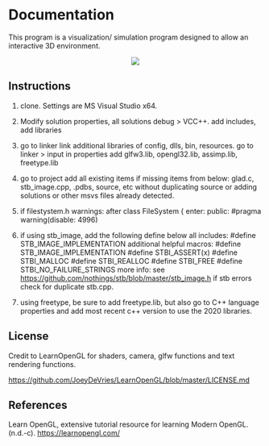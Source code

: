 # Documentation

This program is a visualization/ simulation program designed to allow an interactive 3D environment. 

<p align="center">
  <img width="" height="" src="https://user-images.githubusercontent.com/110789514/209887682-eebc1c47-1d9c-4ed8-b21e-01d5a1e30858.png">
</p>


## Instructions

1. clone. Settings are MS Visual Studio x64. 

2. Modify solution properties, all solutions debug > VCC++.
add includes, add libraries

3. go to linker link additional libraries of config, dlls, bin, resources.
go to linker > input in properties add 
glfw3.lib, opengl32.lib, assimp.lib, freetype.lib

4. go to project add all existing items if missing items from below:
glad.c, stb_image.cpp, .pdbs, source, etc without duplicating source or adding solutions or other msvs files already detected. 

5. if filestystem.h warnings: 
after class FileSystem {
enter:
  public:
  #pragma warning(disable: 4996)

6. if using stb_image, add the following define below all includes: 
#define STB_IMAGE_IMPLEMENTATION
additional helpful macros:
#define STB_IMAGE_IMPLEMENTATION
#define STBI_ASSERT(x)
#define STBI_MALLOC
#define STBI_REALLOC 
#define STBI_FREE
#define STBI_NO_FAILURE_STRINGS
more info: see https://github.com/nothings/stb/blob/master/stb_image.h
if stb errors check for duplicate stb.cpp. 

7. using freetype, be sure to add freetype.lib, but also go to C++ language properties and add most recent c++ version to use the 2020 libraries. 

## License

Credit to LearnOpenGL for shaders, camera, glfw functions and text rendering functions. 

https://github.com/JoeyDeVries/LearnOpenGL/blob/master/LICENSE.md

## References

Learn OpenGL, extensive tutorial resource for learning Modern OpenGL. (n.d.-c). https://learnopengl.com/
